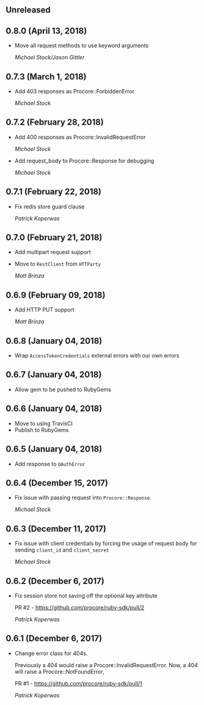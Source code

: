 ## Unreleased

## 0.8.0 (April 13, 2018)

* Move all request methods to use keyword arguments

    *Michael Stock/Jason Gittler*

## 0.7.3 (March 1, 2018)

* Add 403 responses as Procore::ForbiddenError

    *Michael Stock*

## 0.7.2 (February 28, 2018)

*  Add 400 responses as Procore::InvalidRequestError

   *Michael Stock*

*  Add request_body to Procore::Response for debugging

   *Michael Stock*

## 0.7.1 (February 22, 2018)

*  Fix redis store guard clause

   *Patrick Koperwas*

## 0.7.0 (February 21, 2018)

* Add multipart request support
* Move to `RestClient` from `HTTParty`

  *Matt Brinza*

## 0.6.9 (February 09, 2018)

*  Add HTTP PUT support

   *Matt Brinza*

## 0.6.8 (January 04, 2018)

* Wrap `AccessTokenCredentials` external errors with our own errors

## 0.6.7 (January 04, 2018)

* Allow gem to be pushed to RubyGems

## 0.6.6 (January 04, 2018)

* Move to using TravisCI
* Publish to RubyGems

## 0.6.5 (January 04, 2018)

* Add response to `OAuthError`

## 0.6.4 (December 15, 2017)

* Fix issue with passing request into `Procore::Response`.

  *Michael Stock*

## 0.6.3 (December 11, 2017)

*  Fix issue with client credentials by forcing the usage of request body
   for sending `client_id` and `client_secret`

   *Michael Stock*

## 0.6.2 (December 6, 2017)

*  Fix session store not saving off the optional key attribute

   PR #2 - https://github.com/procore/ruby-sdk/pull/2

   *Patrick Koperwas*

## 0.6.1 (December 6, 2017)

*  Change error class for 404s.

   Previously a 404 would raise a Procore::InvalidRequestError. Now, a 404 will
   raise a Procore::NotFoundError,

   PR #1 - https://github.com/procore/ruby-sdk/pull/1

   *Patrick Koperwas*
